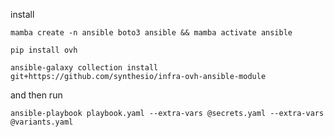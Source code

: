 install

`mamba create -n ansible boto3 ansible && mamba activate ansible`

`pip install ovh`

`ansible-galaxy collection install git+https://github.com/synthesio/infra-ovh-ansible-module`

and then run 

`ansible-playbook playbook.yaml --extra-vars @secrets.yaml --extra-vars @variants.yaml`
